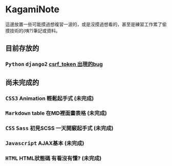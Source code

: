 # KagamiNote

這邊放置一些可能摸過想複習一波的，或是沒摸過想看的，甚至是練習工作累了偷摸技術的(咦?)筆記或資料。

## 目前存放的

### <kbd>Python</kbd> <kbd>django2</kbd> [csrf_token 出現的bug](https://github.com/kagami91582/KagamiNote/tree/master/django-csrf_token)

## 尚未完成的

### <kbd>CSS3</kbd> Animation 輕鬆起手式  (未完成)

### <kbd>Markdown</kbd> table 在MD裡面畫表格  (未完成)

### <kbd>CSS</kbd> <kbd>Sass</kbd> 初見SCSS 一天開竅起手式 (未完成)

### <kbd>Javascript</kbd> AJAX基本 (未完成)

### <kbd>HTML</kbd> HTML狀態碼 有看沒有懂? (未完成)
